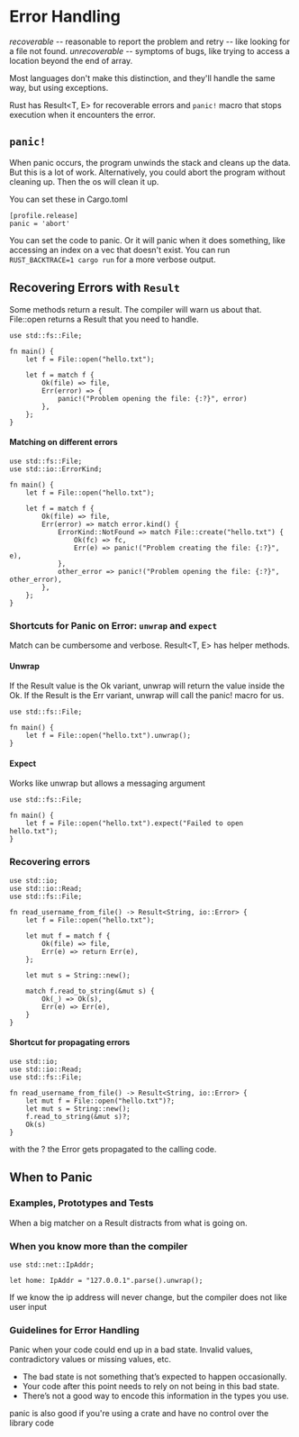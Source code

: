 # Error Handling

_recoverable_ -- reasonable to report the problem and retry -- like looking for a file not found.
_unrecoverable_ -- symptoms of bugs, like trying to access a location beyond the end of array.

Most languages don't make this distinction, and they'll handle the same way, but using exceptions.

Rust has Result<T, E> for recoverable errors and `panic!` macro that stops execution when it encounters the error.

## `panic!`

When panic occurs, the program unwinds the stack and cleans up the data. 
But this is a lot of work. Alternatively, you could abort the program without cleaning up.
Then the os will clean it up.

You can set these in Cargo.toml
```
[profile.release]
panic = 'abort'
```

You can set the code to panic.  Or it will panic when it does something, like accessing an index on a vec that doesn't exist.
You can run `RUST_BACKTRACE=1 cargo run` for a more verbose output.

## Recovering Errors with `Result`
Some methods return a result.  The compiler will warn us about that.
File::open returns a Result that you need to handle.

```
use std::fs::File;

fn main() {
    let f = File::open("hello.txt");

    let f = match f {
        Ok(file) => file,
        Err(error) => {
            panic!("Problem opening the file: {:?}", error)
        },
    };
}
```
#### Matching on different errors
```
use std::fs::File;
use std::io::ErrorKind;

fn main() {
    let f = File::open("hello.txt");

    let f = match f {
        Ok(file) => file,
        Err(error) => match error.kind() {
            ErrorKind::NotFound => match File::create("hello.txt") {
                Ok(fc) => fc,
                Err(e) => panic!("Problem creating the file: {:?}", e),
            },
            other_error => panic!("Problem opening the file: {:?}", other_error),
        },
    };
}
```


### Shortcuts for Panic on Error: `unwrap` and `expect`
Match can be cumbersome and verbose.  Result<T, E> has helper methods.

#### Unwrap
If the Result value is the Ok variant, unwrap will return the value inside the Ok. 
If the Result is the Err variant, unwrap will call the panic! macro for us.
```
use std::fs::File;

fn main() {
    let f = File::open("hello.txt").unwrap();
}
```

#### Expect 
Works like unwrap but allows a messaging argument

```
use std::fs::File;

fn main() {
    let f = File::open("hello.txt").expect("Failed to open hello.txt");
}
```

### Recovering errors

```
use std::io;
use std::io::Read;
use std::fs::File;

fn read_username_from_file() -> Result<String, io::Error> {
    let f = File::open("hello.txt");

    let mut f = match f {
        Ok(file) => file,
        Err(e) => return Err(e),
    };

    let mut s = String::new();

    match f.read_to_string(&mut s) {
        Ok(_) => Ok(s),
        Err(e) => Err(e),
    }
}
```

#### Shortcut for propagating errors

```
use std::io;
use std::io::Read;
use std::fs::File;

fn read_username_from_file() -> Result<String, io::Error> {
    let mut f = File::open("hello.txt")?;
    let mut s = String::new();
    f.read_to_string(&mut s)?;
    Ok(s)
}
```
with the ? the Error gets propagated to the calling code.









## When to Panic
### Examples, Prototypes and Tests
When a big matcher on a Result distracts from what is going on.

### When you know more than the compiler

```
use std::net::IpAddr;

let home: IpAddr = "127.0.0.1".parse().unwrap();
```

If we know the ip address will never change, but the compiler does not
like user input

### Guidelines for Error Handling
Panic when your code could end up in a bad state.  Invalid values, contradictory values or missing values, etc.
- The bad state is not something that’s expected to happen occasionally.
- Your code after this point needs to rely on not being in this bad state.
- There’s not a good way to encode this information in the types you use.

panic is also good if you're using a crate and have no control over the library code
